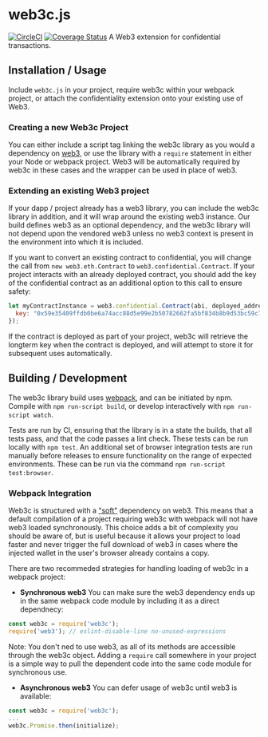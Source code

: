 # web3c.js
[![CircleCI](https://circleci.com/gh/oasislabs/web3c.js.svg?style=svg)](https://circleci.com/gh/oasislabs/web3c.js)
[![Coverage Status](https://coveralls.io/repos/github/oasislabs/web3c.js/badge.svg?t=Q8lw6G)](https://coveralls.io/github/oasislabs/web3c.js)
A Web3 extension for confidential transactions.

## Installation / Usage
Include `web3c.js` in your project, require web3c within your webpack project, or
attach the confidentiality extension onto your existing use of Web3.

### Creating a new Web3c Project

You can either include a script tag linking the web3c library as you would a
dependency on [web3](http://github.com/ethereum/web3.js/), or use the library
with a `require` statement in either your Node or webpack project. Web3
will be automatically required by web3c in these cases and the wrapper can be
used in place of web3.

### Extending an existing Web3 project

If your dapp / project already has a web3 library, you can include the web3c
library in addition, and it will wrap around the existing web3 instance.
Our build defines web3 as an optional dependency, and the web3c library will
not depend upon the vendored web3 unless no web3 context is present in the
environment into which it is included.

If you want to convert an existing contract to confidential, you will change
the call from `new web3.eth.Contract` to `web3.confidential.Contract`. If your
project interacts with an already deployed contract, you should add the key
of the confidential contract as an additional option to this call to ensure
safety:
```javascript
let myContractInstance = web3.confidential.Contract(abi, deployed_address, {
  key: "0x59e35409ffdb0be6a74acc88d5e99e2b50782662fa5bf834b8b9d53bc59c7c4a"
});
```

If the contract is deployed as part of your project, web3c will retrieve the
longterm key when the contract is deployed, and will attempt to store it for
subsequent uses automatically.

## Building / Development

The web3c library build uses [webpack](https://webpack.js.org/),
and can be initiated by npm. Compile with `npm run-script build`, or
develop interactively with `npm run-script watch`.

Tests are run by CI, ensuring that the library is in a state the builds, that
all tests pass, and that the code passes a lint check. These tests can be
run locally with `npm test`. An additional set of browser integration tests
are run manually before releases to ensure functionality on the range of
expected environments. These can be run via the command
`npm run-script test:browser`.

### Webpack Integration

Web3c is structured with a ["soft"](https://webpack.js.org/guides/code-splitting/)
dependency on web3. This means that a default compilation of a project requiring
web3c with webpack will not have web3 loaded synchronously. This choice adds
a bit of complexity you should be aware of, but is useful because it allows your
project to load faster and never trigger the full download of web3 in cases where
the injected wallet in the user's browser already contains a copy.

There are two recommeded strategies for handling loading of web3c in a webpack
project:

* **Synchronous web3** You can make sure the web3 dependency ends up in the same
webpack code module by including it as a direct dependnecy:
```javascript
const web3c = require('web3c');
require('web3'); // eslint-disable-line no-unused-expressions
```
Note: You don't ned to use web3, as all of its methods are accessible through the
web3c object. Adding a `require` call somewhere in your project is a simple way
to pull the dependent code into the same code module for synchronous use.

* **Asynchronous web3** You can defer usage of web3c until web3 is available:
```javascript
const web3c = require('web3c');
...
web3c.Promise.then(initialize);
```

